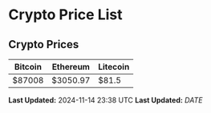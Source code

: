 # Crypto Price List

## Crypto Prices
| Bitcoin | Ethereum | Litecoin |
| ------- | -------- | -------- |
| $87008 | $3050.97 | $81.5 |
**Last Updated:** 2024-11-14 23:38 UTC
**Last Updated:** $DATE$
